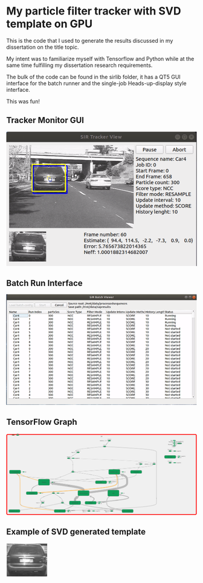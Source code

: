 My particle filter tracker with SVD template on GPU
===================================================
This is the code that I used to generate the results discussed in my dissertation on the title topic.

My intent was to familiarize myself with Tensorflow and Python while at the same time fulfilling my dissertation research requirements.

The bulk of the code can be found in the sirlib folder, it has a QT5 GUI interface for the batch runner and the single-job Heads-up-display style interface.

This was fun!

Tracker Monitor GUI
------------------
![](track-45.png)

Batch Run Interface
---------------
![](batch-63.png)


TensorFlow Graph
----------------
![](expanded_graph.png)

Example of SVD generated template
--------------------------
![](svd_car4_example1.png)